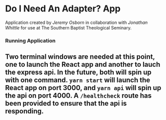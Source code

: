 # Do I Need An Adapter? App
Application created by _Jeremy Osborn_ in collaboration with _Jonathan Whittle_ for use at The Southern Baptist Theological Seminary. 


### Running Application
## Two terminal windows are needed at this point, one to launch the React app and another to lauch the express api. In the future, both will spin up with one command. `yarn start` will launch the React app on port 3000, and `yarn api` will spin up the api on port 4000. A `/healthcheck` route has been provided to ensure that the api is responding. 

